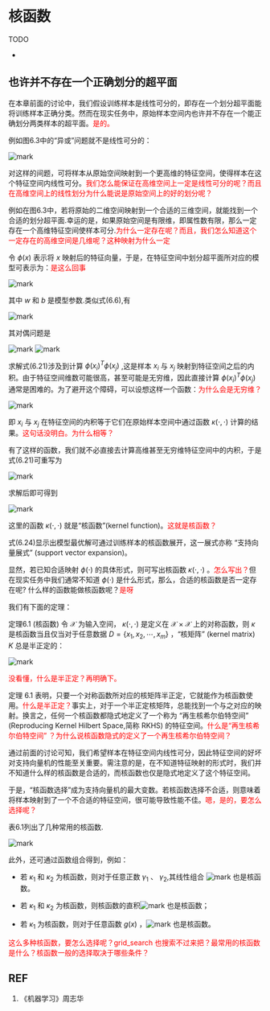 # 核函数

TODO

-


## 也许并不存在一个正确划分的超平面

在本章前面的讨论中，我们假设训练样本是线性可分的，即存在一个划分超平面能将训练样本正确分类。然而在现实任务中，原始样本空间内也许并不存在一个能正确划分两类样本的超平面。<span style="color:red;">是的。</span>

例如图6.3中的“异或”问题就不是线性可分的：

![mark](http://pacdb2bfr.bkt.clouddn.com/blog/image/180627/FGa4JJDlEk.png?imageslim)

对这样的间题，可将样本从原始空间映射到一个更高维的特征空间，使得样本在这个特征空间内线性可分。<span style="color:red;">我们怎么能保证在高维空间上一定是线性可分的呢？而且在高维空间上的线性划分为什么能说是原始空间上的好的划分呢？</span>

例如在图6.3中，若将原始的二维空间映射到一个合适的三维空间，就能找到一个合适的划分超平面.幸运的是，如果原始空间是有限维，即属性数有限，那么一定存在一个高维特征空间使样本可分.<span style="color:red;">为什么一定存在呢？而且，我们怎么知道这个一定存在的高维空间是几维呢？这种映射为什么一定</span>

令 $\phi (x)$ 表示将 $x$ 映射后的特征向量，于是，在特征空间中划分超平面所对应的模型可表示为：<span style="color:red;">是这么回事</span>

![mark](http://pacdb2bfr.bkt.clouddn.com/blog/image/180627/ddfIGaBj5l.png?imageslim)

其中 $w$ 和 $b$ 是模型参数.类似式(6.6),有

![mark](http://pacdb2bfr.bkt.clouddn.com/blog/image/180627/9hCgGJjeL6.png?imageslim)

其对偶问题是

![mark](http://pacdb2bfr.bkt.clouddn.com/blog/image/180627/1KkJHK1hHB.png?imageslim)
![mark](http://pacdb2bfr.bkt.clouddn.com/blog/image/180627/LFK3bDIED6.png?imageslim)

求解式(6.21)涉及到计算 $\phi(x_i)^T\phi(x_j)$ ,这是样本 $x_i$ 与 $x_j$ 映射到特征空间之后的内积。由于特征空间维数可能很高，甚至可能是无穷维，因此直接计算 $\phi(x_i)^T\phi(x_j)$ 通常是困难的。为了避开这个障碍，可以设想这样一个函数：<span style="color:red;">为什么会是无穷维？</span>

![mark](http://pacdb2bfr.bkt.clouddn.com/blog/image/180627/dJbb46bfEj.png?imageslim)


即  $x_i$ 与 $x_j$ 在特征空间的内积等于它们在原始样本空间中通过函数 $\kappa(\cdot,\cdot)$ 计算的结果。<span style="color:red;">这句话没明白。为什么相等？</span>

有了这样的函数，我们就不必直接去计算高维甚至无穷维特征空间中的内积，于是式(6.21)可重写为

![mark](http://pacdb2bfr.bkt.clouddn.com/blog/image/180627/1ccJDcjjD9.png?imageslim)

求解后即可得到

![mark](http://pacdb2bfr.bkt.clouddn.com/blog/image/180627/KfEA42LB4K.png?imageslim)

这里的函数 $\kappa(\cdot,\cdot)$ 就是“核函数”(kernel function)。<span style="color:red;">这就是核函数？</span>

式(6.24)显示出模型最优解可通过训练样本的核函数展开，这一展式亦称 “支持向量展式” (support vector expansion)。

显然，若已知合适映射 $\phi(\cdot)$ 的具体形式，则可写出核函数 $\kappa(\cdot,\cdot)$ 。<span style="color:red;">怎么写出？</span>但在现实任务中我们通常不知道 $\phi(\cdot)$ 是什么形式，那么，合适的核函数是否一定存在呢? 什么样的函数能做核函数呢？<span style="color:red;">是呀</span>

我们有下面的定理：

定理6.1 (核函数) 令 $\mathcal{X}$ 为输入空间， $\kappa(\cdot,\cdot)$ 是定义在 $\mathcal{X}\times \mathcal{X}$ 上的对称函数，则 $\kappa$ 是核函数当且仅当对于任意数据 $D =\{x_1,x_2,\cdots,x_m\}$ ，“核矩阵” (kernel matrix) $K$ 总是半正定的：

![mark](http://pacdb2bfr.bkt.clouddn.com/blog/image/180627/fdjFACcghg.png?imageslim)

<span style="color:red;">没看懂，什么是半正定？再明确下。</span>

定理 6.1 表明，只要一个对称函数所对应的核矩阵半正定，它就能作为核函数使用。<span style="color:red;">什么是半正定？</span>事实上，对于一个半正定核矩阵，总能找到一个与之对应的映射。换言之，任何一个核函数都隐式地定义了一个称为 “再生核希尔伯特空间” (Reproducing Kernel Hilbert Space,简称 RKHS) 的特征空间。<span style="color:red;">什么是“再生核希尔伯特空间” ？为什么说核函数隐式的定义了一个再生核希尔伯特空间？</span>

通过前面的讨论可知，我们希望样本在特征空间内线性可分，因此特征空间的好坏对支持向量机的性能至关重要。需注意的是，在不知道特征映射的形式时，我们并不知道什么样的核函数是合适的，而核函数也仅是隐式地定义了这个特征空间。

于是，“核函数选择”成为支持向量机的最大变数。若核函数选择不合适，则意味着将样本映射到了一个不合适的特征空间，很可能导致性能不佳。<span style="color:red;">嗯，是的，要怎么选择呢？</span>

表6.1列出了几种常用的核函数.

![mark](http://pacdb2bfr.bkt.clouddn.com/blog/image/180627/g30aAkaHJF.png?imageslim)


此外，还可通过函数组合得到，例如：

- 若 $\kappa_1$ 和 $\kappa_2$ 为核函数，则对于任意正数 $\gamma_1$ 、 $\gamma_2$,其线性组合
![mark](http://pacdb2bfr.bkt.clouddn.com/blog/image/180627/JheEFLHFih.png?imageslim)
也是核函数。

- 若 $\kappa_1$ 和 $\kappa_2$ 为核函数，则核函数的直积![mark](http://pacdb2bfr.bkt.clouddn.com/blog/image/180627/3IAkB8CEKi.png?imageslim)
也是核函数；

- 若 $\kappa_1$ 为核函数，则对于任意函数 $g(x)$ ，![mark](http://pacdb2bfr.bkt.clouddn.com/blog/image/180627/b9HGheeji6.png?imageslim)
也是核函数。


<span style="color:red;">这么多种核函数，要怎么选择呢？grid_search 也搜索不过来把？最常用的核函数是什么？核函数一般的选择取决于哪些条件？</span>


## REF

1. 《机器学习》周志华
